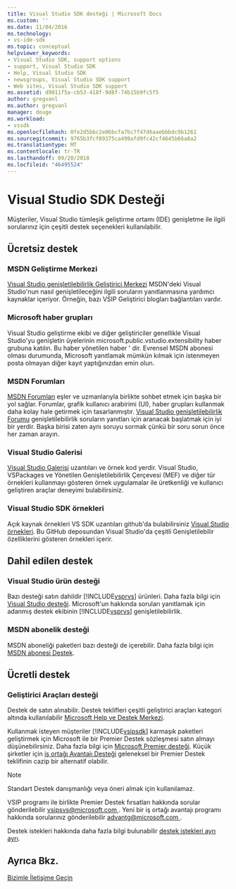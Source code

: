 ```yaml
---
title: Visual Studio SDK desteği | Microsoft Docs
ms.custom: ''
ms.date: 11/04/2016
ms.technology:
- vs-ide-sdk
ms.topic: conceptual
helpviewer_keywords:
- Visual Studio SDK, support options
- support, Visual Studio SDK
- Help, Visual Studio SDK
- newsgroups, Visual Studio SDK support
- Web sites, Visual Studio SDK support
ms.assetid: d9011f5a-cb53-418f-9d8f-74b15b9fc5f5
author: gregvanl
ms.author: gregvanl
manager: douge
ms.workload:
- vssdk
ms.openlocfilehash: 0fe2d5bbc2e06bcfa7bc7f47d6aaebbbdc9b1261
ms.sourcegitcommit: 9765b3fcf89375ca499afd9fc42cf4645b66a8a2
ms.translationtype: MT
ms.contentlocale: tr-TR
ms.lasthandoff: 09/20/2018
ms.locfileid: "46495524"
---
```

# <a name="support-for-the-visual-studio-sdk"></a>Visual Studio SDK Desteği
Müşteriler, Visual Studio tümleşik geliştirme ortamı (IDE) genişletme ile ilgili sorularınız için çeşitli destek seçenekleri kullanılabilir.  
  
## <a name="free-support"></a>Ücretsiz destek  
  
### <a name="msdn-development-center"></a>MSDN Geliştirme Merkezi  
 [Visual Studio genişletilebilirlik Geliştirici Merkezi](http://go.microsoft.com/fwlink/?LinkID=84381) MSDN'deki Visual Studio'nun nasıl genişletileceğini ilgili soruların yanıtlanmasına yardımcı kaynaklar içeriyor. Örneğin, bazı VSIP Geliştirici blogları bağlantıları vardır.  
  
### <a name="microsoft-newsgroups"></a>Microsoft haber grupları  
 Visual Studio geliştirme ekibi ve diğer geliştiriciler genellikle Visual Studio'yu genişletin üyelerinin microsoft.public.vstudio.extensibility haber grubuna katılın. Bu haber yönetilen haber ' dir. Evrensel MSDN abonesi olması durumunda, Microsoft yanıtlamak mümkün kılmak için istenmeyen posta olmayan diğer kayıt yaptığınızdan emin olun.  
  
### <a name="msdn-forums"></a>MSDN Forumları  
 [MSDN Forumları](http://go.microsoft.com/fwlink/?LinkID=76632) eşler ve uzmanlarıyla birlikte sohbet etmek için başka bir yol sağlar. Forumlar, grafik kullanıcı arabirimi (UI), haber grupları kullanmak daha kolay hale getirmek için tasarlanmıştır. [Visual Studio genişletilebilirlik Forumu](http://go.microsoft.com/fwlink/?LinkID=121964) genişletilebilirlik soruların yanıtları için aranacak başlatmak için iyi bir yerdir. Başka birisi zaten aynı soruyu sormak çünkü bir soru sorun önce her zaman arayın.  
  
### <a name="visual-studio-gallery"></a>Visual Studio Galerisi  
 [Visual Studio Galerisi](https://marketplace.visualstudio.com/) uzantıları ve örnek kod yerdir. Visual Studio, VSPackages ve Yönetilen Genişletilebilirlik Çerçevesi (MEF) ve diğer tür örnekleri kullanmayı gösteren örnek uygulamalar ile üretkenliği ve kullanıcı geliştiren araçlar deneyimi bulabilirsiniz.  
  
### <a name="visual-studio-sdk-samples"></a>Visual Studio SDK örnekleri

Açık kaynak örnekleri VS SDK uzantıları github'da bulabilirsiniz [Visual Studio örnekleri](https://github.com/Microsoft/VSSDK-Extensibility-Samples). Bu GitHub deposundan Visual Studio'da çeşitli Genişletilebilir özelliklerini gösteren örnekleri içerir.

## <a name="included-support"></a>Dahil edilen destek  
  
### <a name="visual-studio-product-support"></a>Visual Studio ürün desteği  
 Bazı desteği satın dahildir [!INCLUDE[vsprvs](../code-quality/includes/vsprvs_md.md)] ürünleri. Daha fazla bilgi için [Visual Studio desteği](http://msdn.microsoft.com/vstudio/cc136615.aspx). Microsoft'un hakkında soruları yanıtlamak için adanmış destek ekibinin [!INCLUDE[vsprvs](../code-quality/includes/vsprvs_md.md)] genişletilebilirlik.  
  
### <a name="msdn-subscription-support"></a>MSDN abonelik desteği  
 MSDN aboneliği paketleri bazı desteği de içerebilir. Daha fazla bilgi için [MSDN abonesi Destek](https://msdn.microsoft.com/subscriptions/aa718661.aspx).  
  
## <a name="paid-support"></a>Ücretli destek  
  
### <a name="developer-tools-support"></a>Geliştirici Araçları desteği  
 Destek de satın alınabilir. Destek teklifleri çeşitli geliştirici araçları kategori altında kullanılabilir [Microsoft Help ve Destek Merkezi](http://go.microsoft.com/fwlink/?LinkID=82383).  
  
 Kullanmak isteyen müşteriler [!INCLUDE[vsipsdk](../extensibility/includes/vsipsdk_md.md)] karmaşık paketleri geliştirmek için Microsoft ile bir Premier Destek sözleşmesi satın almayı düşünebilirsiniz. Daha fazla bilgi için [Microsoft Premier desteği](http://go.microsoft.com/fwlink/?LinkID=76660). Küçük şirketler için [iş ortağı Avantajı Desteği](http://www.microsoft.com/services/microsoftservices/srv_mspa.mspx) geleneksel bir Premier Destek teklifinin cazip bir alternatif olabilir.  
  
> [!NOTE]
>  Standart Destek danışmanlığı veya öneri almak için kullanılamaz.  
  
 VSIP programı ile birlikte Premier Destek fırsatları hakkında sorular gönderilebilir [ vsipsvs@microsoft.com ](mailto:vsipsvs@microsoft.com). Yeni bir iş ortağı avantajı programı hakkında sorularınız gönderilebilir [ advantg@microsoft.com ](mailto:advantg@microsoft.com).  
  
 Destek istekleri hakkında daha fazla bilgi bulunabilir [destek istekleri ayrı ayrı](http://go.microsoft.com/fwlink/?LinkID=82385).  
  
## <a name="see-also"></a>Ayrıca Bkz.  
 [Bizimle İletişime Geçin](../ide/talk-to-us.md)
